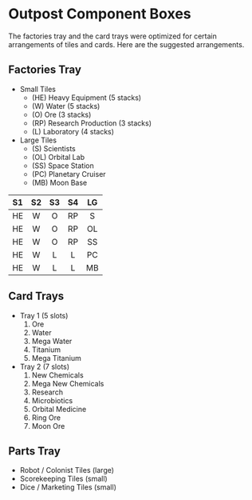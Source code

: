 # Outpost Component Boxes

The factories tray and the card trays were optimized for certain arrangements
of tiles and cards. Here are the suggested arrangements.

## Factories Tray

* Small Tiles
  * (HE) Heavy Equipment (5 stacks)
  * (W) Water (5 stacks)
  * (O) Ore (3 stacks)
  * (RP) Research Production (3 stacks)
  * (L) Laboratory (4 stacks)
* Large Tiles
  * (S) Scientists
  * (OL) Orbital Lab
  * (SS) Space Station
  * (PC) Planetary Cruiser
  * (MB) Moon Base

| S1 | S2 | S3 | S4 | LG |
|:--:|:--:|:--:|:--:|:--:|
| HE | W  | O  | RP | S  |
| HE | W  | O  | RP | OL |
| HE | W  | O  | RP | SS |
| HE | W  | L  | L  | PC |
| HE | W  | L  | L  | MB |

## Card Trays

* Tray 1 (5 slots)
  1. Ore
  1. Water
  1. Mega Water
  1. Titanium
  1. Mega Titanium
* Tray 2 (7 slots)
  1. New Chemicals
  1. Mega New Chemicals
  1. Research
  1. Microbiotics
  1. Orbital Medicine
  1. Ring Ore
  1. Moon Ore

## Parts Tray

* Robot / Colonist Tiles (large)
* Scorekeeping Tiles (small)
* Dice / Marketing Tiles (small)
